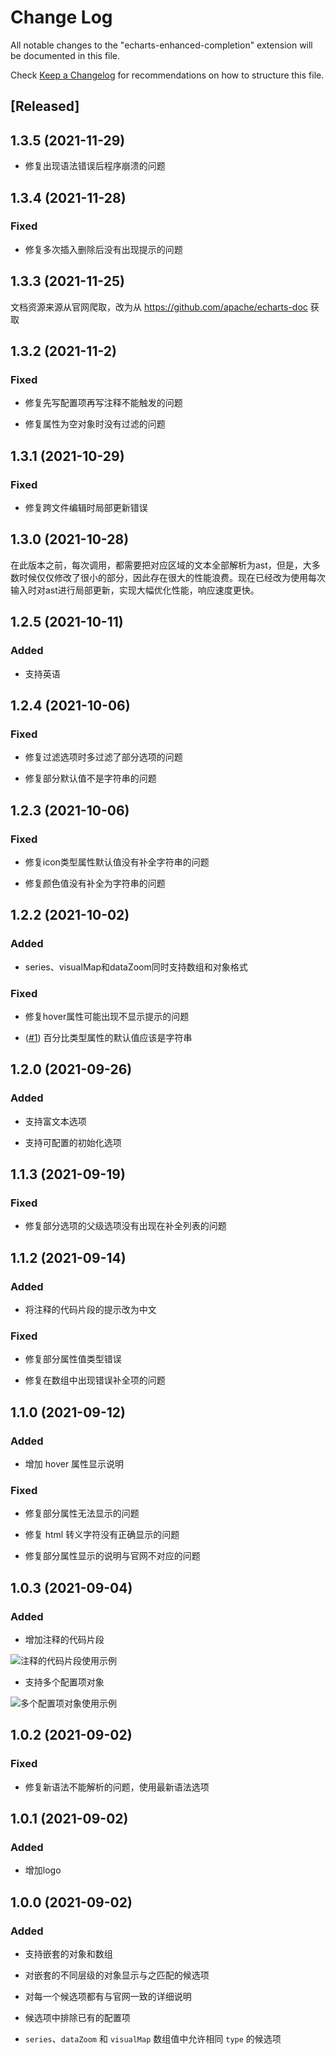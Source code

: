 # Change Log

All notable changes to the "echarts-enhanced-completion" extension will be documented in this file.

Check [Keep a Changelog](http://keepachangelog.com/) for recommendations on how to structure this file.

## [Released]

## 1.3.5 (2021-11-29)

- 修复出现语法错误后程序崩溃的问题

## 1.3.4 (2021-11-28)

### Fixed

- 修复多次插入删除后没有出现提示的问题

## 1.3.3 (2021-11-25)

文档资源来源从官网爬取，改为从 https://github.com/apache/echarts-doc 获取

## 1.3.2 (2021-11-2)

### Fixed

- 修复先写配置项再写注释不能触发的问题

- 修复属性为空对象时没有过滤的问题

## 1.3.1 (2021-10-29)

### Fixed

- 修复跨文件编辑时局部更新错误

## 1.3.0 (2021-10-28)

在此版本之前，每次调用，都需要把对应区域的文本全部解析为ast，但是，大多数时候仅仅修改了很小的部分，因此存在很大的性能浪费。现在已经改为使用每次输入时对ast进行局部更新，实现大幅优化性能，响应速度更快。

### 

## 1.2.5 (2021-10-11)

### Added

- 支持英语

## 1.2.4 (2021-10-06)

### Fixed

- 修复过滤选项时多过滤了部分选项的问题

- 修复部分默认值不是字符串的问题

## 1.2.3 (2021-10-06)

### Fixed

- 修复icon类型属性默认值没有补全字符串的问题

- 修复颜色值没有补全为字符串的问题

## 1.2.2 (2021-10-02)

### Added

- series、visualMap和dataZoom同时支持数组和对象格式

### Fixed

- 修复hover属性可能出现不显示提示的问题

- ([#1](https://github.com/ren-wei/echarts-enhanced-completion/issues/1)) 百分比类型属性的默认值应该是字符串

## 1.2.0 (2021-09-26)

### Added

- 支持富文本选项

- 支持可配置的初始化选项

## 1.1.3 (2021-09-19)

### Fixed

- 修复部分选项的父级选项没有出现在补全列表的问题

## 1.1.2 (2021-09-14)

### Added

- 将注释的代码片段的提示改为中文

### Fixed

- 修复部分属性值类型错误

- 修复在数组中出现错误补全项的问题

## 1.1.0 (2021-09-12)

### Added

- 增加 hover 属性显示说明

### Fixed

- 修复部分属性无法显示的问题

- 修复 html 转义字符没有正确显示的问题

- 修复部分属性显示的说明与官网不对应的问题

## 1.0.3 (2021-09-04)

### Added

- 增加注释的代码片段

![注释的代码片段使用示例](https://github.com/ren-wei/echarts-enhanced-completion/raw/master/images/Snippets.gif)

- 支持多个配置项对象

![多个配置项对象使用示例](https://github.com/ren-wei/echarts-enhanced-completion/raw/master/images/MultipleOptions.gif)


## 1.0.2 (2021-09-02)

### Fixed

- 修复新语法不能解析的问题，使用最新语法选项

## 1.0.1 (2021-09-02)

### Added

- 增加logo

## 1.0.0 (2021-09-02)

### Added

- 支持嵌套的对象和数组

- 对嵌套的不同层级的对象显示与之匹配的候选项

- 对每一个候选项都有与官网一致的详细说明

- 候选项中排除已有的配置项

- `series`、`dataZoom` 和 `visualMap` 数组值中允许相同 `type` 的候选项
